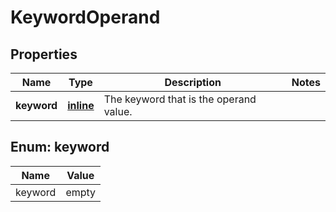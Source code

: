 
# KeywordOperand

## Properties
Name | Type | Description | Notes
------------ | ------------- | ------------- | -------------
**keyword** | [**inline**](#KeywordEnum) | The keyword that is the operand value. | 


<a name="KeywordEnum"></a>
## Enum: keyword
Name | Value
---- | -----
keyword | empty



